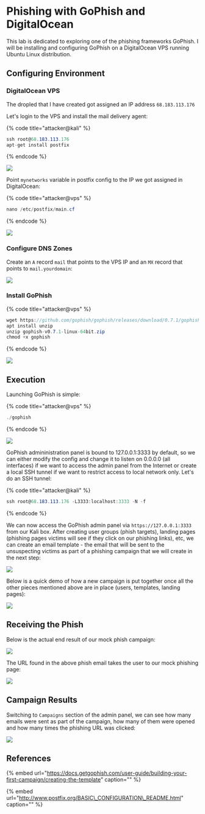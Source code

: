 # Phishing with GoPhish and DigitalOcean

This lab is dedicated to exploring one of the phishing frameworks GoPhish. I will be installing and configuring GoPhish on a DigitalOcean VPS running Ubuntu Linux distribution.

## Configuring Environment

### DigitalOcean VPS

The dropled that I have created got assigned an IP address `68.183.113.176`

Let's login to the VPS and install the mail delivery agent:

{% code title="attacker@kali" %}
```csharp
ssh root@68.183.113.176
apt-get install postfix
```
{% endcode %}

![](../../.gitbook/assets/screenshot-from-2019-01-09-21-12-51.png)

Point `mynetworks` variable in postfix config to the IP we got assigned in DigitalOcean:

{% code title="attacker@vps" %}
```csharp
nano /etc/postfix/main.cf
```
{% endcode %}

![](../../.gitbook/assets/screenshot-from-2019-01-08-22-37-41.png)

### Configure DNS Zones

Create an `A` record `mail` that points to the VPS IP and an `MX` record that points to `mail.yourdomain`:

![](../../.gitbook/assets/screenshot-from-2019-01-08-22-56-12.png)

### Install GoPhish

{% code title="attacker@vps" %}
```csharp
wget https://github.com/gophish/gophish/releases/download/0.7.1/gophish-v0.7.1-linux-64bit.zip
apt install unzip
unzip gophish-v0.7.1-linux-64bit.zip 
chmod +x gophish
```
{% endcode %}

![](../../.gitbook/assets/screenshot-from-2019-01-08-22-40-21.png)

## Execution

Launching GoPhish is simple:

{% code title="attacker@vps" %}
```csharp
./gophish
```
{% endcode %}

![](../../.gitbook/assets/screenshot-from-2019-01-08-22-41-09.png)

GoPhish admininistration panel is bound to 127.0.0.1:3333 by default, so we can either modify the config and change it to listen on 0.0.0.0 \(all interfaces\) if we want to access the admin panel from the Internet or create a local SSH tunnel if we want to restrict access to local network only. Let's do an SSH tunnel:

{% code title="attacker@kali" %}
```csharp
ssh root@68.183.113.176 -L3333:localhost:3333 -N -f
```
{% endcode %}

We can now access the GoPhish admin panel via `https://127.0.0.1:3333` from our Kali box. After creating user groups \(phish targets\), landing pages \(phishing pages victims will see if they click on our phishing links\), etc, we can create an email template - the email that will be sent to the unsuspecting victims as part of a phishing campaign that we will create in the next step:

![](../../.gitbook/assets/screenshot-from-2019-01-08-22-45-34.png)

Below is a quick demo of how a new campaign is put together once all the other pieces mentioned above are in place \(users, templates, landing pages\):

![](../../.gitbook/assets/peek-2019-01-08-22-47.gif)

## Receiving the Phish

Below is the actual end result of our mock phish campaign:

![](../../.gitbook/assets/screenshot-from-2019-01-08-22-50-47.png)

The URL found in the above phish email takes the user to our mock phishing page:

![](../../.gitbook/assets/screenshot-from-2019-01-08-22-51-21.png)

## Campaign Results

Switching to `Campaigns` section of the admin panel, we can see how many emails were sent as part of the campaign, how many of them were opened and how many times the phishing URL was clicked:

![](../../.gitbook/assets/screenshot-from-2019-01-08-23-11-32.png)

## References

{% embed url="https://docs.getgophish.com/user-guide/building-your-first-campaign/creating-the-template" caption="" %}

{% embed url="http://www.postfix.org/BASIC\_CONFIGURATION\_README.html" caption="" %}

